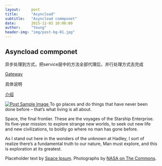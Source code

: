 ```yaml
---
layout:     post
title:      "Asyncload"
subtitle:   "Asyncload commponet"
date:       2015-12-03 10:00:00
author:     "Young"
header-img: "img/post-bg-01.jpg"
---
```


<p></p>
<h2 class="section-heading">Asyncload commponet</h2>

<p>异步处理到方式，把service层中的方法全部代理后，并行处理方式去完成</p>

<p><a href="https://github.com/IBYoung/asyncload">Gateway</a></p>
<p>具体说明</p>
<p><a href="http://cywhoyi.iteye.com/blog/2233279">介绍</a></p>

<a href="#">
    <img src="{{ site.baseurl }}/img/post-sample-image.jpg" alt="Post Sample Image">
</a>
<span class="caption text-muted">To go places and do things that have never been done before – that’s what living is all about.</span>

<p>Space, the final frontier. These are the voyages of the Starship Enterprise. Its five-year mission: to explore strange new worlds, to seek out new life and new civilizations, to boldly go where no man has gone before.</p>

<p>As I stand out here in the wonders of the unknown at Hadley, I sort of realize there’s a fundamental truth to our nature, Man must explore, and this is exploration at its greatest.</p>

<p>Placeholder text by <a href="http://spaceipsum.com/">Space Ipsum</a>. Photographs by <a href="https://www.flickr.com/photos/nasacommons/">NASA on The Commons</a>.</p>

